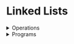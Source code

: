 # Linked Lists

<details>
<summary> Operations </summary>
<details>
<summary> HackerRank </summary>

- [Print the elements in linked list](https://www.hackerrank.com/challenges/print-the-elements-of-a-linked-list/problem?isFullScreen=true)
- [Insert a new node at head](https://www.hackerrank.com/challenges/insert-a-node-at-the-head-of-a-linked-list/problem?isFullScreen=true)
- [Insert a new node at Tail](https://www.hackerrank.com/challenges/insert-a-node-at-the-tail-of-a-linked-list/problem?isFullScreen=true)
- [Insert a new  node at a specific position](https://www.hackerrank.com/challenges/insert-a-node-at-a-specific-position-in-a-linked-list/problem?isFullScreen=true)
- [Delete a node](https://www.hackerrank.com/challenges/delete-a-node-from-a-linked-list/problem?isFullScreen=true)
- [Print In Reverse](https://www.hackerrank.com/challenges/print-the-elements-of-a-linked-list-in-reverse/problem?isFullScreen=true)
- [Reverse a Linked List](https://www.hackerrank.com/challenges/reverse-a-linked-list/problem?isFullScreen=true)

</details>



</details>


<details>
<summary> Programs </summary>
<details>
<summary> HackerRank </summary>

- [Compare Two Linked Lists](https://www.hackerrank.com/challenges/compare-two-linked-lists/problem?isFullScreen=true)
- [Get the node Value](https://www.hackerrank.com/challenges/get-the-value-of-the-node-at-a-specific-position-from-the-tail/problem?isFullScreen=true)
- [Delete Duplicate Elements from a sorted linked list](https://www.hackerrank.com/challenges/delete-duplicate-value-nodes-from-a-sorted-linked-list/problem?isFullScreen=true)
- [Cycle Detection](https://www.hackerrank.com/challenges/detect-whether-a-linked-list-contains-a-cycle/problem?isFullScreen=true)


</details>

<details>
<summary> GeeksforGeeks </summary>

- [Print Linked List Elements](https://practice.geeksforgeeks.org/problems/print-linked-list-elements/1?page=2&category[]=Linked%20List&sortBy=submissions)
- [Count Nodes](https://practice.geeksforgeeks.org/problems/count-nodes-of-linked-list/1?page=1&category[]=Linked%20List&sortBy=submissions)
- [Occurence of element](https://practice.geeksforgeeks.org/problems/occurence-of-an-integer-in-a-linked-list/1?page=3&category[]=Linked%20List&sortBy=submissions)
- [Identical Linked Lists](https://practice.geeksforgeeks.org/problems/identical-linked-lists/1?page=2&category[]=Linked%20List&sortBy=submissions)
- [Reverse a Linked List](https://practice.geeksforgeeks.org/problems/reverse-a-linked-list/1?page=1&category[]=Linked%20List&sortBy=submissions)
- [Nth node from the end](https://practice.geeksforgeeks.org/problems/nth-node-from-end-of-linked-list/1?page=1&category[]=Linked%20List&sortBy=submissions)
- [Find the Middle](https://practice.geeksforgeeks.org/problems/finding-middle-element-in-a-linked-list/1?page=1&category[]=Linked%20List&sortBy=submissions)
- [Detect Loop](https://practice.geeksforgeeks.org/problems/detect-loop-in-linked-list/1?page=1&category[]=Linked%20List&sortBy=submissions)
- [Linked List Palindrome](https://practice.geeksforgeeks.org/problems/check-if-linked-list-is-pallindrome/1?page=1&category[]=Linked%20List&sortBy=submissions)
- [Remove duplicates from a sorted linked list](https://practice.geeksforgeeks.org/problems/remove-duplicate-element-from-sorted-linked-list/1?page=1&category[]=Linked%20List&sortBy=submissions)
- [Intersection of Two Linked Lists](https://practice.geeksforgeeks.org/problems/intersection-of-two-sorted-linked-lists/1?page=2&category[]=Linked%20List&sortBy=submissions)
- [Polynomial Addition](https://practice.geeksforgeeks.org/problems/polynomial-addition/1?page=4&category[]=Linked%20List&sortBy=submissions)

</details>

<details>
<summary> LeetCode </summary>

- [Remove Duplicates](https://leetcode.com/problems/remove-duplicates-from-sorted-list/)
- [Linked List Cycle](https://leetcode.com/problems/linked-list-cycle/)
- [Reverse Linked List](https://leetcode.com/problems/reverse-linked-list/)
- [Remove Linked List Elements](https://leetcode.com/problems/remove-linked-list-elements/)
- [Palindrome Linked List](https://leetcode.com/problems/palindrome-linked-list/)
- [Middle of Linked List](https://leetcode.com/problems/middle-of-the-linked-list/)
- [Convert Binary Number in Linked List into Integer](https://leetcode.com/problems/convert-binary-number-in-a-linked-list-to-integer/)
- [Remove nth node from end of a linked list](https://leetcode.com/problems/remove-nth-node-from-end-of-list/description/)
</details>

</details>
